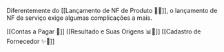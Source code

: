 Diferentemente do [[Lançamento de NF de Produto 📃🔧]], o lançamento de NF de serviço exige algumas complicações a mais.

[[Contas a Pagar 💸]]
[[Resultado e Suas Origens 📊📄]]
[[Cadastro de Fornecedor ✨🏦]]

